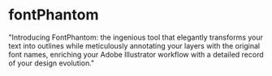 # fontPhantom
"Introducing FontPhantom: the ingenious tool that elegantly transforms your text into outlines while meticulously annotating your layers with the original font names, enriching your Adobe Illustrator workflow with a detailed record of your design evolution."
